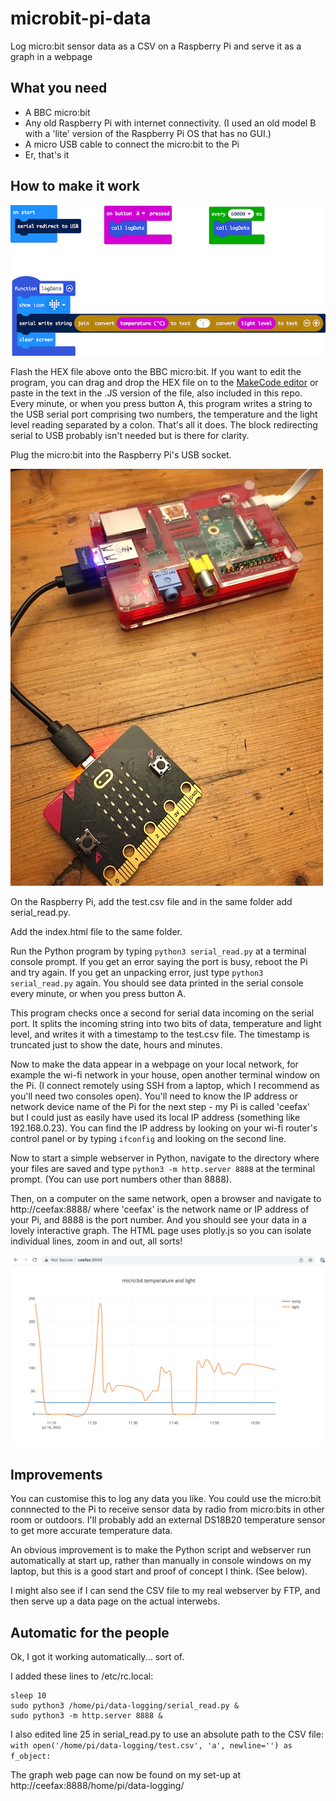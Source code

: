 # microbit-pi-data
Log micro:bit sensor data as a CSV on a Raspberry Pi and serve it as a graph in a webpage

## What you need

- A BBC micro:bit
- Any old Raspberry Pi with internet connectivity. (I used an old model B with a 'lite' version of the Raspberry Pi OS that has no GUI.)
- A micro USB cable to connect the micro:bit to the Pi
- Er, that's it

## How to make it work

![blocks in MakeCode](microbit-serial-logger-1line-string-smol.png)

Flash the HEX file above onto the BBC micro:bit. If you want to edit the program, you can drag and drop the HEX file on to the [MakeCode editor](https://makecode.microbit.org/#editor) or paste in the text in the .JS version of the file, also included in this repo.
Every minute, or when you press button A, this program writes a string to the USB serial port comprising two numbers, the temperature and the light level reading separated by a colon. That's all it does. The block redirecting serial to USB probably isn't needed but is there for clarity.

Plug the micro:bit into the Raspberry Pi's USB socket.

![micro:bit and old Raspberry Pi](IMG_3857-smol.JPG)

On the Raspberry Pi, add the test.csv file and in the same folder add serial_read.py.

Add the index.html file to the same folder. 

Run the Python program by typing `python3 serial_read.py` at a terminal console prompt. If you get an error saying the port is busy, reboot the Pi and try again. If you get an unpacking error, just type `python3 serial_read.py` again. You should see data printed in the serial console every minute, or when you press button A.

This program checks once a second for serial data incoming on the serial port. It splits the incoming string into two bits of data, temperature and light level, and writes it with a timestamp to the test.csv file. The timestamp is truncated just to show the date, hours and minutes.

Now to make the data appear in a webpage on your local network, for example the wi-fi network in your house, open another terminal window on the Pi. (I connect remotely using SSH from a laptop, which I recommend as you'll need two consoles open). You'll need to know the IP address or network device name of the Pi for the next step - my Pi is called 'ceefax' but I could just as easily have used its local IP address (something like 192.168.0.23). You can find the IP address by looking on your wi-fi router's control panel or by typing `ifconfig` and looking on the second line.

Now to start a simple webserver in Python, navigate to the directory where your files are saved and type `python3 -m http.server 8888` at the terminal prompt. (You can use port numbers other than 8888).

Then, on a computer on the same network, open a browser and navigate to http://ceefax:8888/ where 'ceefax' is the network name or IP address of your Pi, and 8888 is the port number. And you should see your data in a lovely interactive graph. The HTML page uses plotly.js so you can isolate individual lines, zoom in and out, all sorts!

![screenshot of webpage](screenshot.png)

## Improvements

You can customise this to log any data you like. You could use the micro:bit connnected to the Pi to receive sensor data by radio from micro:bits in other room or outdoors. I'll probably add an external DS18B20 temperature sensor to get more accurate temperature data.

An obvious improvement is to make the Python script and webserver run automatically at start up, rather than manually in console windows on my laptop, but this is a good start and proof of concept I think. (See below).

I might also see if I can send the CSV file to my real webserver by FTP, and then serve up a data page on the actual interwebs.

## Automatic for the people

Ok, I got it working automatically... sort of. 

I added these lines to /etc/rc.local:

```
sleep 10
sudo python3 /home/pi/data-logging/serial_read.py &
sudo python3 -m http.server 8888 &
```

I also edited line 25 in serial_read.py to use an absolute path to the CSV file:
`        with open('/home/pi/data-logging/test.csv', 'a', newline='') as f_object:`

The graph web page can now be found on my set-up at http://ceefax:8888/home/pi/data-logging/
